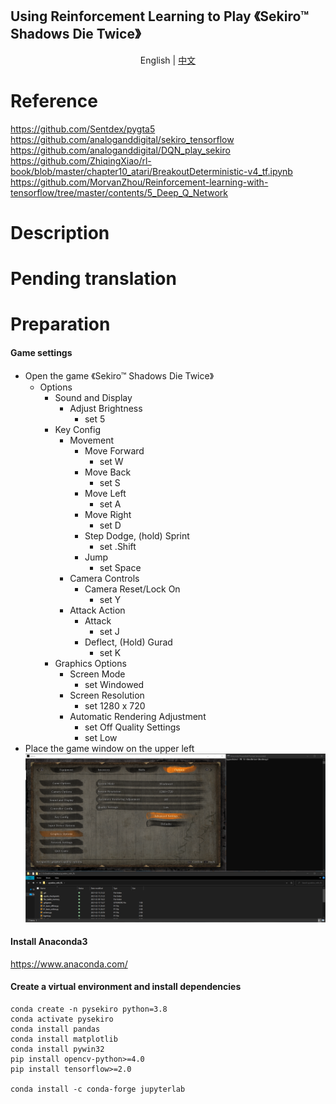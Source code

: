 ## Using Reinforcement Learning to Play 《Sekiro™ Shadows Die Twice》

<p align="center">
    <a>English</a>
    | 
    <a href="https://github.com/ricagj/pysekiro_with_RL/blob/main/README.md">中文</a>
</p>

# Reference
https://github.com/Sentdex/pygta5  
https://github.com/analoganddigital/sekiro_tensorflow  
https://github.com/analoganddigital/DQN_play_sekiro  
https://github.com/ZhiqingXiao/rl-book/blob/master/chapter10_atari/BreakoutDeterministic-v4_tf.ipynb  
https://github.com/MorvanZhou/Reinforcement-learning-with-tensorflow/tree/master/contents/5_Deep_Q_Network   

# Description

# **Pending translation**

# Preparation

#### Game settings
- Open the game 《Sekiro™ Shadows Die Twice》
    - Options
        - Sound and Display
            - Adjust Brightness
                - set 5
        - Key Config
            - Movement
                - Move Forward
                    - set W
                - Move Back
                    - set S
                - Move Left
                    - set A
                - Move Right
                    - set D
                - Step Dodge, (hold) Sprint
                    - set .Shift
                - Jump
                    - set Space
            - Camera Controls
                - Camera Reset/Lock On
                    - set Y
            - Attack Action
                - Attack
                    - set J
                - Deflect, (Hold) Gurad
                    - set K
        - Graphics Options
            - Screen Mode
                - set Windowed
            - Screen Resolution
                - set 1280 x 720
            - Automatic Rendering Adjustment
                - set Off
            Quality Settings
                - set Low
- Place the game window on the upper left  
![example_01](./imgs/example_01.png)  

#### Install Anaconda3
https://www.anaconda.com/

#### Create a virtual environment and install dependencies
~~~shell
conda create -n pysekiro python=3.8
conda activate pysekiro
conda install pandas
conda install matplotlib
conda install pywin32
pip install opencv-python>=4.0
pip install tensorflow>=2.0

conda install -c conda-forge jupyterlab
~~~